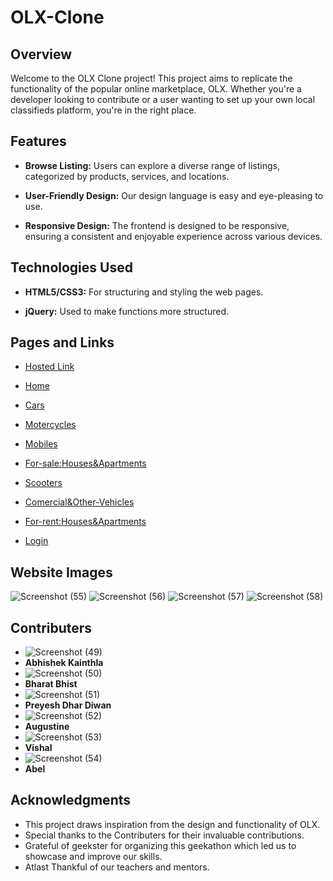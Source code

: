 # OLX-Clone

## Overview
Welcome to the OLX Clone project! This project aims to replicate the functionality of the popular online marketplace, OLX. Whether you're a developer looking to contribute or a user wanting to set up your own local classifieds platform, you're in the right place.

## Features
- **Browse Listing:**  Users can explore a diverse range of listings, categorized by products, services, and locations.
* **User-Friendly Design:**  Our design language is easy and eye-pleasing to use.
+ **Responsive Design:** The frontend is designed to be responsive, ensuring a consistent and enjoyable experience across various devices.

## Technologies Used
- **HTML5/CSS3:** For structuring and styling the web pages.
* **jQuery:** Used to make functions more structured.

## Pages and Links
- [Hosted Link](https://olx-clone-5ba355.netlify.app/)
* [Home](https://olx-clone-5ba355.netlify.app/)
+ [Cars](https://olx-clone-5ba355.netlify.app/bharat/cars)
- [Motercycles](https://olx-clone-5ba355.netlify.app/preyesh/moter)
* [Mobiles](https://olx-clone-5ba355.netlify.app/augustine/mobiles)
+ [For-sale:Houses&Apartments](https://olx-clone-5ba355.netlify.app/abhishek/forsale)
- [Scooters](https://olx-clone-5ba355.netlify.app/able/scooter)
* [Comercial&Other-Vehicles](https://olx-clone-5ba355.netlify.app/commercial/commercial)
+ [For-rent:Houses&Apartments](https://olx-clone-5ba355.netlify.app/vishal/forrent)
- [Login](https://olx-clone-5ba355.netlify.app/login/login)


## Website Images
![Screenshot (55)](https://github.com/abhikainthla/OLX-Clone/assets/105478999/109b86bf-ba01-499d-bc03-bc26ab9a644d)
![Screenshot (56)](https://github.com/abhikainthla/OLX-Clone/assets/105478999/e331cc1a-529c-4ee7-9274-c69823170b50)
![Screenshot (57)](https://github.com/abhikainthla/OLX-Clone/assets/105478999/17ccc33f-7d26-40bf-b45a-a67fdb83a508)
![Screenshot (58)](https://github.com/abhikainthla/OLX-Clone/assets/105478999/0a2470ad-8666-41c1-ba18-7c4146139ee0)


## Contributers
- ![Screenshot (49)](https://github.com/abhikainthla/OLX-Clone/assets/105478999/c1ed30b2-7d23-4474-ae77-54162484fe86)
- **Abhishek Kainthla**
- ![Screenshot (50)](https://github.com/abhikainthla/OLX-Clone/assets/105478999/0c5f2bb2-8a75-44ed-9adf-9d756b56e230)
- **Bharat Bhist**
- ![Screenshot (51)](https://github.com/abhikainthla/OLX-Clone/assets/105478999/299c76d5-5af6-4377-a34f-987c277231b0)
- **Preyesh Dhar Diwan**
- ![Screenshot (52)](https://github.com/abhikainthla/OLX-Clone/assets/105478999/b3415fb5-5b37-42fb-b413-dc0f3d8dd39c)
- **Augustine**
- ![Screenshot (53)](https://github.com/abhikainthla/OLX-Clone/assets/105478999/bff52f19-2a30-4f0b-88ac-571dc09eef63)
- **Vishal**
- ![Screenshot (54)](https://github.com/abhikainthla/OLX-Clone/assets/105478999/2abad64a-4f98-47b3-a3a7-4191006bf60c)
- **Abel**

## Acknowledgments
- This project draws inspiration from the design and functionality of OLX.
- Special thanks to the Contributers for their invaluable contributions.
- Grateful of geekster for organizing this geekathon which led us to showcase and improve our skills.
- Atlast Thankful of our teachers and mentors. 
